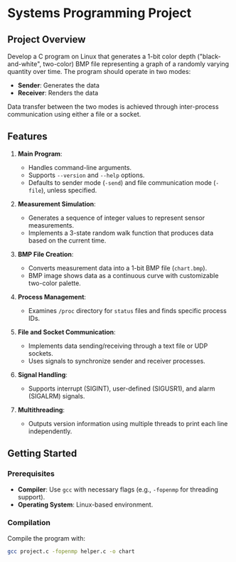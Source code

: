 # Systems Programming Project

## Project Overview
Develop a C program on Linux that generates a 1-bit color depth ("black-and-white", two-color) BMP file representing a graph of a randomly varying quantity over time. The program should operate in two modes: 
- **Sender**: Generates the data
- **Receiver**: Renders the data

Data transfer between the two modes is achieved through inter-process communication using either a file or a socket. 

## Features
1. **Main Program**:  
   - Handles command-line arguments.
   - Supports `--version` and `--help` options.
   - Defaults to sender mode (`-send`) and file communication mode (`-file`), unless specified.

2. **Measurement Simulation**:
   - Generates a sequence of integer values to represent sensor measurements.
   - Implements a 3-state random walk function that produces data based on the current time.

3. **BMP File Creation**:
   - Converts measurement data into a 1-bit BMP file (`chart.bmp`).
   - BMP image shows data as a continuous curve with customizable two-color palette.

4. **Process Management**:
   - Examines `/proc` directory for `status` files and finds specific process IDs.

5. **File and Socket Communication**:
   - Implements data sending/receiving through a text file or UDP sockets.
   - Uses signals to synchronize sender and receiver processes.

6. **Signal Handling**:
   - Supports interrupt (SIGINT), user-defined (SIGUSR1), and alarm (SIGALRM) signals.

7. **Multithreading**:
   - Outputs version information using multiple threads to print each line independently.

## Getting Started

### Prerequisites
- **Compiler**: Use `gcc` with necessary flags (e.g., `-fopenmp` for threading support).
- **Operating System**: Linux-based environment.

### Compilation
Compile the program with:
```bash
gcc project.c -fopenmp helper.c -o chart
